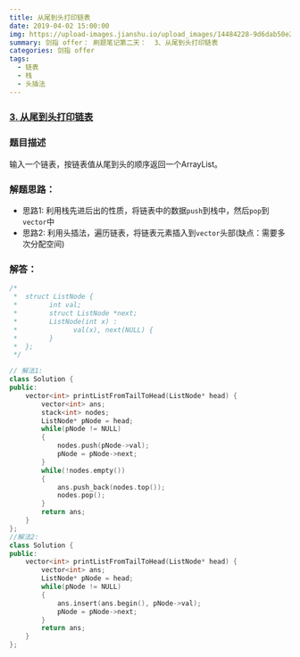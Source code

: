 ```yaml
---
title: 从尾到头打印链表
date: 2019-04-02 15:00:00
img: https://upload-images.jianshu.io/upload_images/14484228-9d6dab50e206e76a.jpg?imageMogr2/auto-orient/strip%7CimageView2/2/w/1240
summary: 剑指 offer： 刷题笔记第二天：  3、从尾到头打印链表
categories: 剑指 offer
tags:
  - 链表
  - 栈
  - 头插法
---
```

### [3\. 从尾到头打印链表](https://www.nowcoder.com/practice/d0267f7f55b3412ba93bd35cfa8e8035?tpId=13&tqId=11156&tPage=1&rp=1&ru=/ta/coding-interviews&qru=/ta/coding-interviews/question-ranking)

### 题目描述
输入一个链表，按链表值从尾到头的顺序返回一个ArrayList。

### 解题思路：
+ 思路1: 利用栈先进后出的性质，将链表中的数据`push`到栈中，然后`pop`到`vector`中
+ 思路2: 利用头插法，遍历链表，将链表元素插入到`vector`头部(缺点：需要多次分配空间)

### 解答：

```cpp
/*
 *  struct ListNode {
 *        int val;
 *        struct ListNode *next;
 *        ListNode(int x) :
 *              val(x), next(NULL) {
 *        }
 *  };
 */

// 解法1:
class Solution {
public:
    vector<int> printListFromTailToHead(ListNode* head) {
        vector<int> ans;
        stack<int> nodes;
        ListNode* pNode = head;
        while(pNode != NULL)
        {
            nodes.push(pNode->val);
            pNode = pNode->next;
        }
        while(!nodes.empty())
        {
            ans.push_back(nodes.top());
            nodes.pop();
        }
        return ans;
    }
};
//解法2:
class Solution {
public:
    vector<int> printListFromTailToHead(ListNode* head) {
        vector<int> ans;
        ListNode* pNode = head;
        while(pNode != NULL)
        {
            ans.insert(ans.begin(), pNode->val);
            pNode = pNode->next;
        }
        return ans;
    }
};
```
